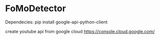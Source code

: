 # FoMoDetector

Dependecies:
pip install google-api-python-client

create youtube api from google cloud https://console.cloud.google.com/
